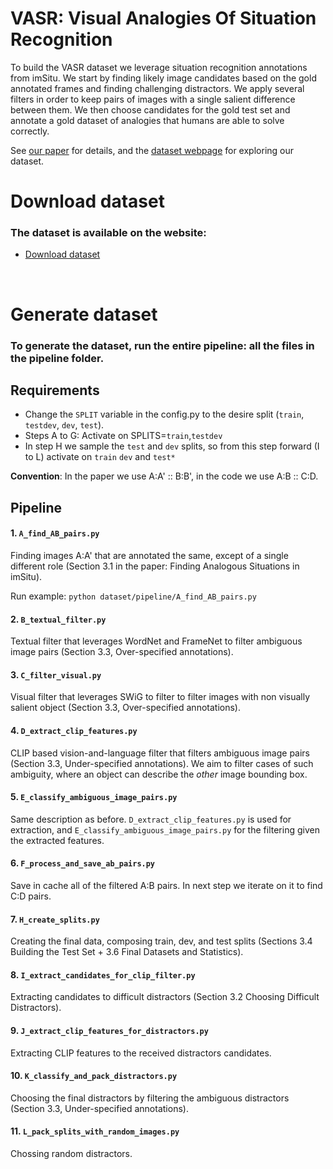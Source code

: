 # VASR: Visual Analogies Of Situation Recognition

To build the VASR dataset we leverage situation recognition annotations from imSitu. 
We start by finding likely image candidates based on the gold annotated frames and finding challenging distractors. 
We apply several filters in order to keep pairs of images with a single salient difference between them.
We then choose candidates for the gold test set and annotate a gold dataset of analogies that humans are able to solve correctly.

See [our paper](https://www.google.co.il/) for details, and the [dataset webpage](https://www.google.co.il/) for exploring our dataset.

# Download dataset

### The dataset is available on the website:
* [Download dataset](https://www.google.co.il/) 
<br/>
  <!--The following splits are available for download: Entire dataset, Silver train, Silver test, Gold train, Gold dev and Gold test.--> 


# Generate dataset

### To generate the dataset, run the entire pipeline: all the files in the pipeline folder.

## Requirements 
- Change the `SPLIT` variable in the config.py to the desire split (`train`, `testdev`, `dev`, `test`).
- Steps A to G: Activate on SPLITS=`train`,`testdev`
- In step H we sample the `test` and `dev` splits, so from this step forward (I to L) activate on `train` `dev` and `test*`

**Convention**: In the paper we use A:A' :: B:B', in the code we use A:B :: C:D. 

## Pipeline 
#### 1. `A_find_AB_pairs.py`
Finding images A:A' that are annotated the same, except of a single different role (Section 3.1 in the paper: Finding Analogous Situations in imSitu).  

Run example:
`python dataset/pipeline/A_find_AB_pairs.py`

#### 2. `B_textual_filter.py`
Textual filter that leverages WordNet and FrameNet to filter ambiguous image pairs (Section 3.3, Over-specified annotations). 

#### 3. `C_filter_visual.py`
Visual filter that leverages SWiG to filter to filter images with non visually salient object (Section 3.3, Over-specified annotations). 

#### 4. `D_extract_clip_features.py`
CLIP based vision-and-language filter that filters ambiguous image pairs (Section 3.3, Under-specified annotations). 
We aim to filter cases of such ambiguity, where an object can describe the _other_ image bounding box.

#### 5. `E_classify_ambiguous_image_pairs.py`
Same description as before. `D_extract_clip_features.py` is used for extraction, and `E_classify_ambiguous_image_pairs.py` for the filtering given the extracted features. 

#### 6. `F_process_and_save_ab_pairs.py`
Save in cache all of the filtered A:B pairs. In next step we iterate on it to find C:D pairs. 

#### 7. `H_create_splits.py` 
Creating the final data, composing train, dev, and test splits (Sections 3.4 Building the Test Set + 3.6 Final Datasets and Statistics). 

#### 8. `I_extract_candidates_for_clip_filter.py`
Extracting candidates to difficult distractors (Section 3.2 Choosing Difficult Distractors). 

#### 9. `J_extract_clip_features_for_distractors.py`
Extracting CLIP features to the received distractors candidates.

#### 10. `K_classify_and_pack_distractors.py`
Choosing the final distractors by filtering the ambiguous distractors (Section 3.3, Under-specified annotations).

#### 11. `L_pack_splits_with_random_images.py`
Chossing random distractors.
